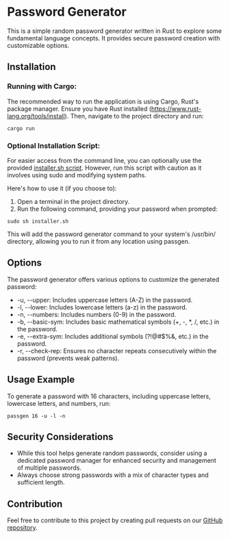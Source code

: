 # Password Generator

This is a simple random password generator written in Rust to explore some fundamental language concepts. It provides
secure password creation with customizable options.

## Installation

### Running with Cargo:

The recommended way to run the application is using Cargo, Rust's package manager. Ensure you have Rust
installed (https://www.rust-lang.org/tools/install). Then, navigate to the project directory and run:

```shell
cargo run
```

### Optional Installation Script:

For easier access from the command line, you can optionally use the provided [installer.sh script](INSTALLER.md).
However, run this script with caution as it involves using sudo and modifying system paths.

Here's how to use it (if you choose to):

1. Open a terminal in the project directory.
2. Run the following command, providing your password when prompted:

```shell
sudo sh installer.sh
```

This will add the password generator command to your system's /usr/bin/ directory, allowing you to run it from any
location using passgen.

## Options

The password generator offers various options to customize the generated password:

* -u, --upper: Includes uppercase letters (A-Z) in the password.
* -l, --lower: Includes lowercase letters (a-z) in the password.
* -n, --numbers: Includes numbers (0-9) in the password.
* -b, --basic-sym: Includes basic mathematical symbols (+, -, *, /, etc.) in the password.
* -e, --extra-sym: Includes additional symbols (?!@#$%&, etc.) in the password.
* -r, --check-rep: Ensures no character repeats consecutively within the password (prevents weak patterns).

## Usage Example

To generate a password with 16 characters, including uppercase letters, lowercase letters, and numbers, run:

```shell
passgen 16 -u -l -n
```

## Security Considerations

* While this tool helps generate random passwords, consider using a dedicated password manager for enhanced security and
  management of multiple passwords.
* Always choose strong passwords with a mix of character types and sufficient length.

## Contribution

Feel free to contribute to this project by creating pull requests on
our [GitHub repository](https://github.com/hazardous-sun/password-generator.git).
